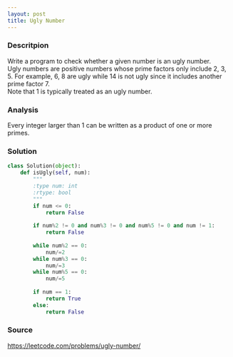 ```yaml
---
layout: post
title: Ugly Number
---
```


### Descritpion
Write a program to check whether a given number is an ugly number.  
Ugly numbers are positive numbers whose prime factors only include 2, 3, 5. For example, 6, 8 are ugly while 14 is not ugly since it includes another prime factor 7.  
Note that 1 is typically treated as an ugly number.  

### Analysis
Every integer larger than 1 can be written as a product of one or more primes.

### Solution
```python
class Solution(object):
    def isUgly(self, num):
        """
        :type num: int
        :rtype: bool
        """
        if num <= 0:
            return False
        
        if num%2 != 0 and num%3 != 0 and num%5 != 0 and num != 1:
            return False
        
        while num%2 == 0:
            num/=2
        while num%3 == 0:
            num/=3
        while num%5 == 0:
            num/=5
        
        if num == 1:
            return True
        else:
            return False
```

### Source
https://leetcode.com/problems/ugly-number/
